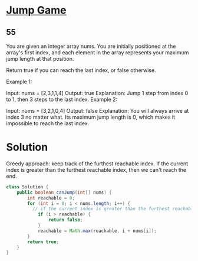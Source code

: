 # [Jump Game](https://leetcode.com/problems/jump-game/description/)

## 55

You are given an integer array nums. You are initially positioned at the array's first index, and each element in the array represents your maximum jump length at that position.

Return true if you can reach the last index, or false otherwise.

Example 1:

Input: nums = [2,3,1,1,4]
Output: true
Explanation: Jump 1 step from index 0 to 1, then 3 steps to the last index.
Example 2:

Input: nums = [3,2,1,0,4]
Output: false
Explanation: You will always arrive at index 3 no matter what. Its maximum jump length is 0, which makes it impossible to reach the last index.

# Solution

Greedy approach: keep track of the furthest reachable index. If the current index is greater than the furthest reachable index, then we can't reach the end.

```java
class Solution {
    public boolean canJump(int[] nums) {
        int reachable = 0;
        for (int i = 0; i < nums.length; i++) {
          // if the current index is greater than the furthest reachable index, then we can't reach the end
            if (i > reachable) {
                return false;
            }
            reachable = Math.max(reachable, i + nums[i]);
        }
        return true;
    }
}
```
